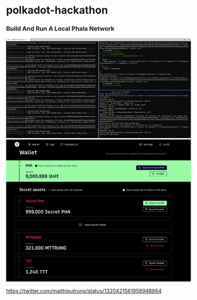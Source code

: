 # polkadot-hackathon

### Build And Run A Local Phala Network

![local-phala-network](local-phala-network.png)
![wallet](wallet.png)

https://twitter.com/maithieutrung/status/1320421561958948864